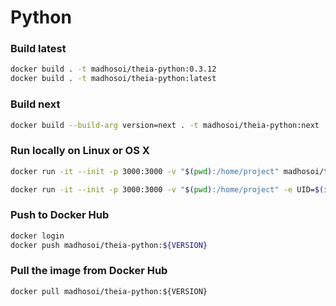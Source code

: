 # Python

### Build latest

```bash
docker build . -t madhosoi/theia-python:0.3.12
docker build . -t madhosoi/theia-python:latest
```

### Build next

```bash
docker build --build-arg version=next . -t madhosoi/theia-python:next
```

### Run locally on Linux or OS X

```bash
docker run -it --init -p 3000:3000 -v "$(pwd):/home/project" madhosoi/theia-python:latest
```

```bash
docker run -it --init -p 3000:3000 -v "$(pwd):/home/project" -e UID=$(id -u) -e GID=$(id -g) -e USERNAME=$(id -u -n) -e GROUPNAME=$(id -g -n) madhosoi/theia-python:latest
```

### Push to Docker Hub

```bash
docker login
docker push madhosoi/theia-python:${VERSION}
```

### Pull the image from Docker Hub

```
docker pull madhosoi/theia-python:${VERSION}
```

